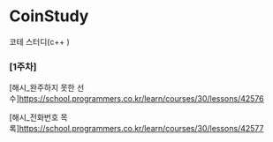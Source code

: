 # CoinStudy
코테 스터디(c++ )

### [1주차]


[해시_완주하지 못한 선수]https://school.programmers.co.kr/learn/courses/30/lessons/42576

[해시_전화번호 목록]https://school.programmers.co.kr/learn/courses/30/lessons/42577
